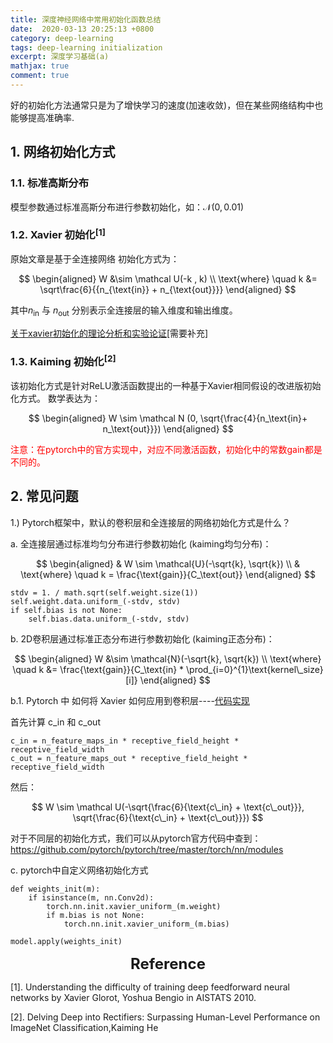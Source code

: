 ```yaml
---
title: 深度神经网络中常用初始化函数总结
date:  2020-03-13 20:25:13 +0800
category: deep-learning
tags: deep-learning initialization
excerpt: 深度学习基础(a)
mathjax: true
comment: true
---
```


好的初始化方法通常只是为了增快学习的速度(加速收敛)，但在某些网络结构中也能够提高准确率.

## 1. 网络初始化方式
### 1.1. 标准高斯分布
模型参数通过标准高斯分布进行参数初始化，如：$\mathcal N(0, 0.01)$

### 1.2. Xavier 初始化$^{[1]}$
原始文章是基于全连接网络
初始化方式为：

$$
\begin{aligned} 
W &\sim \mathcal U(-k , k) \\
\text{where} \quad k &= \sqrt\frac{6}{{n_{\text{in}} + n_{\text{out}}}}
\end{aligned}
$$

其中$n_{\text{in}}$ 与 $n_{\text{out}}$ 分别表示全连接层的输入维度和输出维度。

[关于xavier初始化的理论分析和实验论证](https://blog.csdn.net/weixin_35479108/article/details/90694800)[需要补充]
### 1.3. Kaiming 初始化$^{[2]}$
该初始化方式是针对ReLU激活函数提出的一种基于Xavier相同假设的改进版初始化方式。
数学表达为：

$$
\begin{aligned}
W \sim \mathcal N (0, \sqrt{\frac{4}{n_\text{in}+ n_\text{out}}})
\end{aligned}
$$

<font color="red">注意：在pytorch中的官方实现中，对应不同激活函数，初始化中的常数$\text{gain}$都是不同的。</font> 

## 2. 常见问题

1.) Pytorch框架中，默认的卷积层和全连接层的网络初始化方式是什么？

a. 全连接层通过标准均匀分布进行参数初始化 (kaiming均匀分布)：

$$
\begin{aligned}
& W \sim \mathcal{U}(-\sqrt{k}, \sqrt{k}) \\
& \text{where} \quad k = \frac{\text{gain}}{C_\text{out}}
\end{aligned}
$$

```
stdv = 1. / math.sqrt(self.weight.size(1))
self.weight.data.uniform_(-stdv, stdv)
if self.bias is not None:
    self.bias.data.uniform_(-stdv, stdv)
```

b. 2D卷积层通过标准正态分布进行参数初始化 (kaiming正态分布)：

$$
\begin{aligned}
W &\sim \mathcal{N}(-\sqrt{k}, \sqrt{k}) \\
\text{where} \quad k &= \frac{\text{gain}}{C_\text{in} * \prod_{i=0}^{1}\text{kernel\_size}[i]}
\end{aligned}
$$

b.1. Pytorch 中 如何将 Xavier 如何应用到卷积层----[代码实现](https://pytorch.org/docs/stable/_modules/torch/nn/init.html#xavier_uniform_)

首先计算 $\text{c\_in}$ 和 $\text{c\_out}$

```
c_in = n_feature_maps_in * receptive_field_height * receptive_field_width
c_out = n_feature_maps_out * receptive_field_height * receptive_field_width
```

然后：

$$
W \sim \mathcal U(-\sqrt{\frac{6}{\text{c\_in} + \text{c\_out}}}, \sqrt{\frac{6}{\text{c\_in} + \text{c\_out}}})
$$


对于不同层的初始化方式，我们可以从pytorch官方代码中查到：https://github.com/pytorch/pytorch/tree/master/torch/nn/modules


c. pytorch中自定义网络初始化方式

```
def weights_init(m):
    if isinstance(m, nn.Conv2d):
        torch.nn.init.xavier_uniform_(m.weight)
        if m.bias is not None:
            torch.nn.init.xavier_uniform_(m.bias)

model.apply(weights_init)
```


<center> <font size="5"><b>Reference</b></font> </center>

[1]. Understanding the difficulty of training deep feedforward neural networks by Xavier Glorot, Yoshua Bengio in AISTATS 2010.

[2]. Delving Deep into Rectifiers: Surpassing Human-Level Performance on ImageNet Classification,Kaiming He